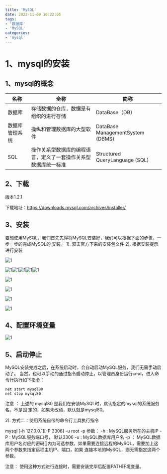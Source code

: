 ```yaml
---
title: 'MySQL'
date: 2022-11-09 16:22:05
tags:
- '数据库'
- 'MySQL'
categories:
- 'mysql'
---
```

# 1、mysql的安装

## 1、mysql的概念

| 名称      | 全称                              | 简称                               |
| ------- | ------------------------------- | -------------------------------- |
| 数据库     | 存储数据的仓库，数据是有组织的进行存储             | DataBase（DB）                     |
| 数据库管理系统 | 操纵和管理数据库的大型软件                   | DataBase ManagementSystem (DBMS) |
| SQL     | 操作关系型数据库的编程语言，定义了一套操作关系型数据库统一标准 | Structured QueryLanguage (SQL)   |

## 2、下载

版本1.2.1

下载地址：https://downloads.mysql.com/archives/installer/

## 3、安装

要想使用MySQL，我们首先先得将MySQL安装好，我们可以根据下面的步骤，一步一步的完成MySQL的
安装。
1). 双击官方下来的安装包文件
2). 根据安装提示进行安装

![1](./img/1.png)

![1](./img/2.png)![1](./img/3.png)![1](./img/4.png)![1](./img/5.png)![1](./img/6.png)

![1](./img/7.png)

![1](./img/8.png)

![1](./img/9.png)

![1](./img/10.png)

## 4、配置环境变量

![1](./img/11.png)

## 5、启动停止

MySQL安装完成之后，在系统启动时，会自动启动MySQL服务，我们无需手动启动了。
当然，也可以手动的通过指令启动停止，以管理员身份运行cmd，进入命令行执行如下指令：

```
net start mysql80
net stop mysql80
```

注意 ： 上述的 mysql80 是我们在安装MySQL时，默认指定的mysql的系统服务名，不是固
定的，如果未改动，默认就是mysql80。

2). 方式二：使用系统自带的命令行工具执行指令

mysql [-h 127.0.0.1][-P 3306] -u root -p
参数：
-h : MySQL服务所在的主机IP
-P : MySQL服务端口号， 默认3306
-u : MySQL数据库用户名
-p ： MySQL数据库用户名对应的密码[]内为可选参数，如果需要连接远程的MySQL，需要加上这两个参数来指定远程主机IP、端口，如果
连接本地的MySQL，则无需指定这两个参数。

注意： 使用这种方式进行连接时，需要安装完毕后配置PATH环境变量。


